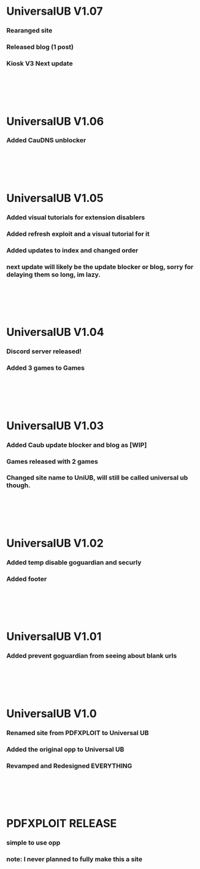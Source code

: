 # UniversalUB V1.07
### Rearanged site
### Released blog (1 post)
### Kiosk V3 Next update

<br><br><br><br>

# UniversalUB V1.06
### Added CauDNS unblocker

<br><br><br><br>

# UniversalUB V1.05
### Added visual tutorials for extension disablers
### Added refresh exploit and a visual tutorial for it
### Added updates to index and changed order

### next update will likely be the update blocker or blog, sorry for delaying them so long, im lazy.

<br><br><br><br>

# UniversalUB V1.04
### Discord server released!
### Added 3 games to Games

<br><br><br><br>

# UniversalUB V1.03
### Added Caub update blocker and blog as [WIP]
### Games released with 2 games
### Changed site name to UniUB, will still be called universal ub though.

<br><br><br><br>

# UniversalUB V1.02
### Added temp disable goguardian and securly
### Added footer

<br><br><br><br>

# UniversalUB V1.01
### Added prevent goguardian from seeing about blank urls

<br><br><br><br>

# UniversalUB V1.0
### Renamed site from PDFXPLOIT to Universal UB
### Added the original opp to Universal UB
### Revamped and Redesigned EVERYTHING

<br><br><br><br>

# PDFXPLOIT RELEASE
### simple to use opp
### note: I never planned to fully make this a site
